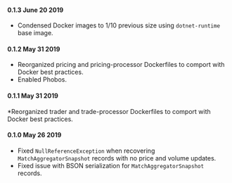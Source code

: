 #### 0.1.3 June 20 2019 ####
* Condensed Docker images to 1/10 previous size using `dotnet-runtime` base image.

#### 0.1.2 May 31 2019 ####
* Reorganized pricing and pricing-processor Dockerfiles to comport with Docker best practices.
* Enabled Phobos.

#### 0.1.1 May 31 2019 ####
*Reorganized trader and trade-processor Dockerfiles to comport with Docker best practices.

#### 0.1.0 May 26 2019 ####
* Fixed `NullReferenceException` when recovering `MatchAggregatorSnapshot` records with no price and volume updates.
* Fixed issue with BSON serialization for `MatchAggregatorSnapshot` records.